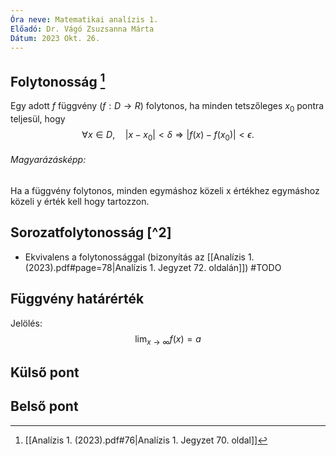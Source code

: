 ```yaml
---
Óra neve: Matematikai analízis 1.
Előadó: Dr. Vágó Zsuzsanna Márta
Dátum: 2023 Okt. 26.
---
```

## Folytonosság [^1]
Egy adott $f$ függvény ($f: D \to R$) folytonos, ha minden tetszőleges $x_0$ pontra teljesül, hogy
$$\forall x \in D, \quad |x-x_0| < \delta \Rightarrow |f(x)-f(x_0)| < \epsilon.$$
###### Magyarázásképp:
Ha a függvény folytonos, minden egymáshoz közeli x értékhez egymáshoz közeli y érték kell hogy tartozzon.
## Sorozatfolytonosság [^2]
- Ekvivalens a folytonossággal (bizonyítás az [[Analízis 1. (2023).pdf#page=78|Analízis 1. Jegyzet 72. oldalán]])
#TODO 
## Függvény határérték
Jelölés:
$$\lim_{x\to \infty}{f(x)} = a$$
## Külső pont
## Belső pont
[^1]: [[Analízis 1. (2023).pdf#76|Analízis 1. Jegyzet 70. oldal]]
